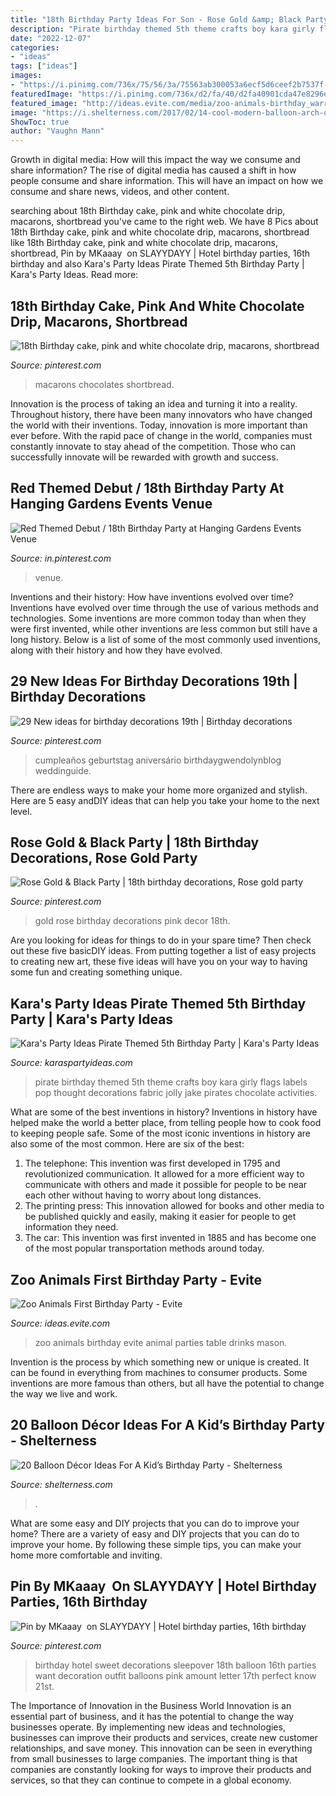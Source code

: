 ```yaml
---
title: "18th Birthday Party Ideas For Son - Rose Gold &amp; Black Party"
description: "Pirate birthday themed 5th theme crafts boy kara girly flags labels pop thought decorations fabric jolly jake pirates chocolate activities"
date: "2022-12-07"
categories:
- "ideas"
tags: ["ideas"]
images:
- "https://i.pinimg.com/736x/75/56/3a/75563ab300053a6ecf5d6ceef2b7537f--th-birthday-party-hanging-gardens.jpg"
featuredImage: "https://i.pinimg.com/736x/d2/fa/40/d2fa40901cda47e8296e5101fc6e4e00.jpg"
featured_image: "http://ideas.evite.com/media/zoo-animals-birthday_warren_drinks-table_es_595.jpg"
image: "https://i.shelterness.com/2017/02/14-cool-modern-balloon-arch-over-the-dessert-table.jpg"
ShowToc: true
author: "Vaughn Mann"
---
```



Growth in digital media: How will this impact the way we consume and share information?
The rise of digital media has caused a shift in how people consume and share information. This will have an impact on how we consume and share news, videos, and other content.

	

		
searching about 18th Birthday cake, pink and white chocolate drip, macarons, shortbread you've came to the right web. We have 8 Pics about 18th Birthday cake, pink and white chocolate drip, macarons, shortbread like 18th Birthday cake, pink and white chocolate drip, macarons, shortbread, Pin by MKaaay ️ on SLAYYDAYY | Hotel birthday parties, 16th birthday and also Kara&#039;s Party Ideas Pirate Themed 5th Birthday Party | Kara&#039;s Party Ideas. Read more:
		
    
## 18th Birthday Cake, Pink And White Chocolate Drip, Macarons, Shortbread

<img loading=lazy src="https://i.pinimg.com/736x/d2/fa/40/d2fa40901cda47e8296e5101fc6e4e00.jpg" onerror="this.onerror=null;this.src='https://tse2.mm.bing.net/th?id=OIP.Zb01vRlKzZA_dfdaZMqBwQHaJ3&amp;pid=15.1';" alt="18th Birthday cake, pink and white chocolate drip, macarons, shortbread">

_Source: pinterest.com_

>macarons chocolates shortbread. 

	

Innovation is the process of taking an idea and turning it into a reality. Throughout history, there have been many innovators who have changed the world with their inventions. Today, innovation is more important than ever before. With the rapid pace of change in the world, companies must constantly innovate to stay ahead of the competition. Those who can successfully innovate will be rewarded with growth and success.

    
## Red Themed Debut / 18th Birthday Party At Hanging Gardens Events Venue

<img loading=lazy src="https://i.pinimg.com/736x/75/56/3a/75563ab300053a6ecf5d6ceef2b7537f--th-birthday-party-hanging-gardens.jpg" onerror="this.onerror=null;this.src='https://tse3.mm.bing.net/th?id=OIP.mAH-4RH7TCBuVwg80WV-XgHaLH&amp;pid=15.1';" alt="Red Themed Debut / 18th Birthday Party at Hanging Gardens Events Venue">

_Source: in.pinterest.com_

>venue. 

	

Inventions and their history: How have inventions evolved over time?
Inventions have evolved over time through the use of various methods and technologies. Some inventions are more common today than when they were first invented, while other inventions are less common but still have a long history. Below is a list of some of the most commonly used inventions, along with their history and how they have evolved.

    
## 29 New Ideas For Birthday Decorations 19th | Birthday Decorations

<img loading=lazy src="https://i.pinimg.com/736x/b6/b2/a8/b6b2a8f00109ddd4e93c04e83ad40bba.jpg" onerror="this.onerror=null;this.src='https://tse4.mm.bing.net/th?id=OIP.kg0-lOTcQd-Yy71fwR0ShQAAAA&amp;pid=15.1';" alt="29 New ideas for birthday decorations 19th | Birthday decorations">

_Source: pinterest.com_

>cumpleaños geburtstag aniversário birthdaygwendolynblog weddinguide. 

	

There are endless ways to make your home more organized and stylish. Here are 5 easy andDIY ideas that can help you take your home to the next level.

    
## Rose Gold &amp; Black Party | 18th Birthday Decorations, Rose Gold Party

<img loading=lazy src="https://i.pinimg.com/736x/18/5b/9c/185b9cbc2a6f10d9b1441d7e78756c30.jpg" onerror="this.onerror=null;this.src='https://tse4.mm.bing.net/th?id=OIP.VAxvPkb9i0pnJ04C6pEdYQHaNK&amp;pid=15.1';" alt="Rose Gold &amp; Black Party | 18th birthday decorations, Rose gold party">

_Source: pinterest.com_

>gold rose birthday decorations pink decor 18th. 

	

Are you looking for ideas for things to do in your spare time? Then check out these five basicDIY ideas. From putting together a list of easy projects to creating new art, these five ideas will have you on your way to having some fun and creating something unique.

    
## Kara&#039;s Party Ideas Pirate Themed 5th Birthday Party | Kara&#039;s Party Ideas

<img loading=lazy src="http://karaspartyideas.com/wp-content/uploads/2013/06/425763_321205421249768_316290841741226_826014_896842115_n.jpg" onerror="this.onerror=null;this.src='https://tse4.mm.bing.net/th?id=OIP.R92yT1N5oGPtPX-qmoZSvwHaLH&amp;pid=15.1';" alt="Kara&#039;s Party Ideas Pirate Themed 5th Birthday Party | Kara&#039;s Party Ideas">

_Source: karaspartyideas.com_

>pirate birthday themed 5th theme crafts boy kara girly flags labels pop thought decorations fabric jolly jake pirates chocolate activities. 

	

What are some of the best inventions in history?
Inventions in history have helped make the world a better place, from telling people how to cook food to keeping people safe. Some of the most iconic inventions in history are also some of the most common. Here are six of the best: 
1. The telephone: This invention was first developed in 1795 and revolutionized communication. It allowed for a more efficient way to communicate with others and made it possible for people to be near each other without having to worry about long distances. 
2. The printing press: This innovation allowed for books and other media to be published quickly and easily, making it easier for people to get information they need. 
3. The car: This invention was first invented in 1885 and has become one of the most popular transportation methods around today.

    
## Zoo Animals First Birthday Party - Evite

<img loading=lazy src="http://ideas.evite.com/media/zoo-animals-birthday_warren_drinks-table_es_595.jpg" onerror="this.onerror=null;this.src='https://tse1.mm.bing.net/th?id=OIP.mejNDRwrD761uqvM3QcfHgHaLM&amp;pid=15.1';" alt="Zoo Animals First Birthday Party - Evite">

_Source: ideas.evite.com_

>zoo animals birthday evite animal parties table drinks mason. 

	

Invention is the process by which something new or unique is created. It can be found in everything from machines to consumer products. Some inventions are more famous than others, but all have the potential to change the way we live and work.

    
## 20 Balloon Décor Ideas For A Kid’s Birthday Party - Shelterness

<img loading=lazy src="https://i.shelterness.com/2017/02/14-cool-modern-balloon-arch-over-the-dessert-table.jpg" onerror="this.onerror=null;this.src='https://tse1.mm.bing.net/th?id=OIP.82jjfqRPFSqlWFgrUWaivAHaLH&amp;pid=15.1';" alt="20 Balloon Décor Ideas For A Kid’s Birthday Party - Shelterness">

_Source: shelterness.com_

>. 

	

What are some easy and DIY projects that you can do to improve your home?
There are a variety of easy and DIY projects that you can do to improve your home. By following these simple tips, you can make your home more comfortable and inviting.

    
## Pin By MKaaay ️ On SLAYYDAYY | Hotel Birthday Parties, 16th Birthday

<img loading=lazy src="https://i.pinimg.com/736x/bb/e6/b6/bbe6b6fc7b5f36c39ab2aa39f1c458b5.jpg" onerror="this.onerror=null;this.src='https://tse2.mm.bing.net/th?id=OIP.UDnKAi6-wG5U7FT-UNxakwHaJ4&amp;pid=15.1';" alt="Pin by MKaaay ️ on SLAYYDAYY | Hotel birthday parties, 16th birthday">

_Source: pinterest.com_

>birthday hotel sweet decorations sleepover 18th balloon 16th parties want decoration outfit balloons pink amount letter 17th perfect know 21st. 

	

The Importance of Innovation in the Business World
Innovation is an essential part of business, and it has the potential to change the way businesses operate. By implementing new ideas and technologies, businesses can improve their products and services, create new customer relationships, and save money. This innovation can be seen in everything from small businesses to large companies. The important thing is that companies are constantly looking for ways to improve their products and services, so that they can continue to compete in a global economy.

